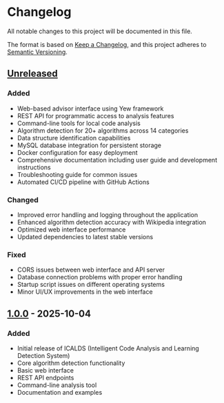 # Changelog

All notable changes to this project will be documented in this file.

The format is based on [Keep a Changelog](https://keepachangelog.com/en/1.0.0/),
and this project adheres to [Semantic Versioning](https://semver.org/spec/v2.0.0.html).

## [Unreleased]

### Added
- Web-based advisor interface using Yew framework
- REST API for programmatic access to analysis features
- Command-line tools for local code analysis
- Algorithm detection for 20+ algorithms across 14 categories
- Data structure identification capabilities
- MySQL database integration for persistent storage
- Docker configuration for easy deployment
- Comprehensive documentation including user guide and development instructions
- Troubleshooting guide for common issues
- Automated CI/CD pipeline with GitHub Actions

### Changed
- Improved error handling and logging throughout the application
- Enhanced algorithm detection accuracy with Wikipedia integration
- Optimized web interface performance
- Updated dependencies to latest stable versions

### Fixed
- CORS issues between web interface and API server
- Database connection problems with proper error handling
- Startup script issues on different operating systems
- Minor UI/UX improvements in the web interface

## [1.0.0] - 2025-10-04

### Added
- Initial release of ICALDS (Intelligent Code Analysis and Learning Detection System)
- Core algorithm detection functionality
- Basic web interface
- REST API endpoints
- Command-line analysis tool
- Documentation and examples

[Unreleased]: https://github.com/attakdefand/icadLS/compare/v1.0.0...HEAD
[1.0.0]: https://github.com/attakdefand/icadLS/releases/tag/v1.0.0